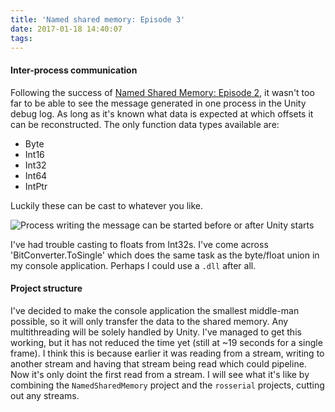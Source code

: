 ```yaml
---
title: 'Named shared memory: Episode 3'
date: 2017-01-18 14:40:07
tags:
---
```

#### Inter-process communication
Following the success of [Named Shared Memory: Episode 2](/Robotic-Telepresence/2016/12/03/Named-Shared-Memory-Episode-2/), it wasn't too far to be able to see the message generated in one process in the Unity debug log.
As long as it's known what data is expected at which offsets it can be reconstructed.
The only function data types available are:
> 
- Byte
- Int16
- Int32
- Int64
- IntPtr

Luckily these can be cast to whatever you like.

![Process writing the message can be started before or after Unity starts](/Robotic-Telepresence/2017/01/18/Named-Shared-Memory-Episode-3/Message.png)

I've had trouble casting to floats from Int32s.
I've come across 'BitConverter.ToSingle' which does the same task as the byte/float union in my console application.
Perhaps I could use a `.dll` after all.

#### Project structure
I've decided to make the console application the smallest middle-man possible, so it will only transfer the data to the shared memory.
Any multithreading will be solely handled by Unity.
I've managed to get this working, but it has not reduced the time yet (still at ~19 seconds for a single frame).
I think this is because earlier it was reading from a stream, writing to another stream and having that stream being read which could pipeline.
Now it's only doint the first read from a stream.
I will see what it's like by combining the `NamedSharedMemory` project and the `rosserial` projects, cutting out any streams.
